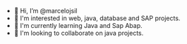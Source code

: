 - 👋 Hi, I’m @marcelojsil
- 👀 I'm interested in web, java, database and SAP projects.
- 🌱 I'm currently learning Java and Sap Abap.
- 💞️ I'm looking to collaborate on java projects.

<!---
marcelojsil/marcelojsil is a ✨ special ✨ repository because its `README.md` (this file) appears on your GitHub profile.
You can click the Preview link to take a look at your changes.
--->
